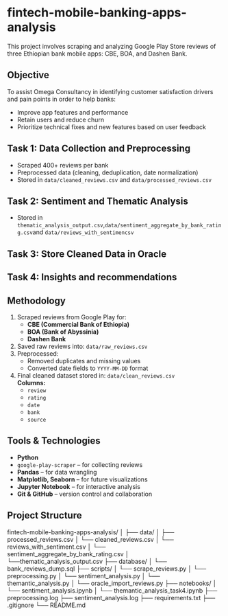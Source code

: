 # fintech-mobile-banking-apps-analysis

This project involves scraping and analyzing Google Play Store reviews of three Ethiopian bank mobile apps: CBE, BOA, and Dashen Bank.

## Objective

To assist Omega Consultancy in identifying customer satisfaction drivers and pain points in order to help banks:

- Improve app features and performance
- Retain users and reduce churn
- Prioritize technical fixes and new features based on user feedback

## Task 1: Data Collection and Preprocessing

- Scraped 400+ reviews per bank
- Preprocessed data (cleaning, deduplication, date normalization)
- Stored in `data/cleaned_reviews.csv` and `data/processed_reviews.csv`

## Task 2: Sentiment and Thematic Analysis

- Stored in `thematic_analysis_output.csv`,`data/sentiment_aggregate_by_bank_rating.csv`and `data/reviews_with_sentimencsv`

## Task 3: Store Cleaned Data in Oracle

## Task 4: Insights and recommendations

## Methodology

1. Scraped reviews from Google Play for:
   - **CBE (Commercial Bank of Ethiopia)**
   - **BOA (Bank of Abyssinia)**
   - **Dashen Bank**
2. Saved raw reviews into: `data/raw_reviews.csv`
3. Preprocessed:
   - Removed duplicates and missing values
   - Converted date fields to `YYYY-MM-DD` format
4. Final cleaned dataset stored in: `data/clean_reviews.csv`  
   **Columns:**
   - `review`
   - `rating`
   - `date`
   - `bank`
   - `source`

## Tools & Technologies

- **Python**
- `google-play-scraper` – for collecting reviews
- **Pandas** – for data wrangling
- **Matplotlib, Seaborn** – for future visualizations
- **Jupyter Notebook** – for interactive analysis
- **Git & GitHub** – version control and collaboration

## Project Structure

fintech-mobile-banking-apps-analysis/
│
├── data/
│ ├── processed_reviews.csv
│ └── cleaned_reviews.csv
│ └── reviews_with_sentiment.csv
│ └── sentiment_aggregate_by_bank_rating.csv
│ └──thematic_analysis_output.csv
├── database/
│ └── bank_reviews_dump.sql
├── scripts/
│ └── scrape_reviews.py
│ └── preprocessing.py
│ └── sentiment_analysis.py
│ └── themantic_analysis.py
│ └── oracle_import_reviews.py
├── notebooks/
│ └── sentiment_analysis.ipynb
│ └── themantic_analysis_task4.ipynb
├── preprocessing.log
├── sentiment_analysis.log
├── requirements.txt
├── .gitignore
└── README.md
